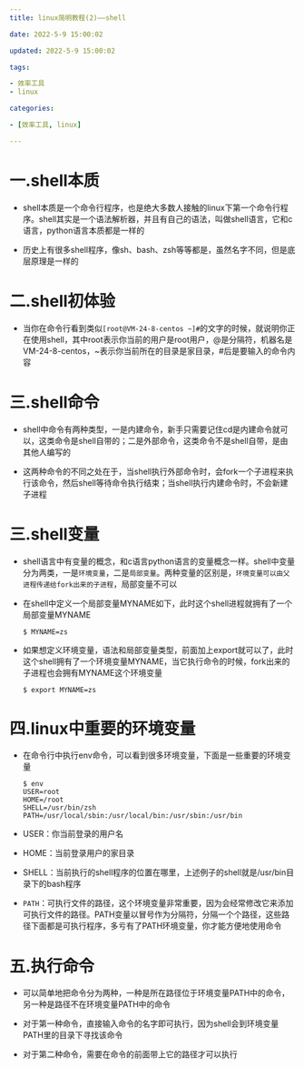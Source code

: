 ```yaml
---
title: linux简明教程(2)——shell

date: 2022-5-9 15:00:02

updated: 2022-5-9 15:00:02

tags:

- 效率工具
- linux

categories:

- [效率工具, linux]

---
```


# 一.shell本质

- shell本质是一个命令行程序，也是绝大多数人接触的linux下第一个命令行程序。shell其实是一个语法解析器，并且有自己的语法，叫做shell语言，它和c语言，python语言本质都是一样的

- 历史上有很多shell程序，像sh、bash、zsh等等都是，虽然名字不同，但是底层原理是一样的

# 二.shell初体验

- 当你在命令行看到类似`[root@VM-24-8-centos ~]#`的文字的时候，就说明你正在使用shell，其中root表示你当前的用户是root用户，@是分隔符，机器名是VM-24-8-centos，~表示你当前所在的目录是家目录，#后是要输入的命令内容

# 三.shell命令

- shell中命令有两种类型，一是内建命令，新手只需要记住cd是内建命令就可以，这类命令是shell自带的；二是外部命令，这类命令不是shell自带，是由其他人编写的

- 这两种命令的不同之处在于，当shell执行外部命令时，会fork一个子进程来执行该命令，然后shell等待命令执行结束；当shell执行内建命令时，不会新建子进程

# 三.shell变量

- shell语言中有变量的概念，和c语言python语言的变量概念一样。shell中变量分为两类，一是`环境变量`，二是`局部变量`。两种变量的区别是，`环境变量可以由父进程传递给fork出来的子进程`，局部变量不可以

- 在shell中定义一个局部变量MYNAME如下，此时这个shell进程就拥有了一个局部变量MYNAME
  
  ```shell
  $ MYNAME=zs
  ```

- 如果想定义环境变量，语法和局部变量类型，前面加上export就可以了，此时这个shell拥有了一个环境变量MYNAME，当它执行命令的时候，fork出来的子进程也会拥有MYNAME这个环境变量
  
  ```shell
  $ export MYNAME=zs
  ```

# 四.linux中重要的环境变量

- 在命令行中执行env命令，可以看到很多环境变量，下面是一些重要的环境变量
  
  ```shell
  $ env
  USER=root
  HOME=/root
  SHELL=/usr/bin/zsh
  PATH=/usr/local/sbin:/usr/local/bin:/usr/sbin:/usr/bin
  ```

- USER：你当前登录的用户名

- HOME：当前登录用户的家目录

- SHELL：当前执行的shell程序的位置在哪里，上述例子的shell就是/usr/bin目录下的bash程序

- `PATH`：可执行文件的路径，这个环境变量非常重要，因为会经常修改它来添加可执行文件的路径。PATH变量以冒号作为分隔符，分隔一个个路径，这些路径下面都是可执行程序，多亏有了PATH环境变量，你才能方便地使用命令

# 五.执行命令

- 可以简单地把命令分为两种，一种是所在路径位于环境变量PATH中的命令，另一种是路径不在环境变量PATH中的命令

- 对于第一种命令，直接输入命令的名字即可执行，因为shell会到环境变量PATH里的目录下寻找该命令

- 对于第二种命令，需要在命令的前面带上它的路径才可以执行
